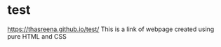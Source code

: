 # test

https://thasreena.github.io/test/ This is a link of webpage created using pure HTML and CSS
